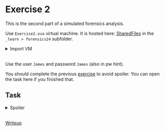 # Exercise 2

This is the second part of a simulated forensics analysis.

Use `Exercise2.ova` virtual machine. It is hosted here: [SharedFiles](/SharedFiles.md) in the `_learn > forensics24` subfolder.

<details>
  <summary>Import VM</summary> 
  
The image was made with VMWare. If you have trouble importing or starting it, you can untar the `ova` file and convert the `vmdk` into a `qcov2` or similar and import only the disk image. Don't use uefi, use bios instead.

</details>
<br />

Use the user `James` and password `James` (also in pw hint).

You should complete the previous [exercise](../Exercise1/README.md) to avoid spoiler. You can open the task here if you finished that.

## Task

<details>
  <summary>Spoiler</summary> 
  
The company machine executed some ransomware and some files are encrypted. The response team made a memory dump and the packets were captured by the firewall.

Use `Exercise2-3ffa4eee` memory dump. It is hosted here: [SharedFiles](/SharedFiles.md) in the `_learn > forensics24` subfolder.

[capture.zip](files/capture.zip)

Your task is to recover the files from the machine. As an extra, you can check for the source of the infection.

</details>
<br />


[Writeup](WRITEUP.md)
